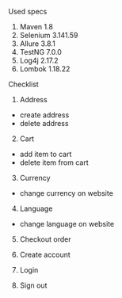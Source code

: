 Used specs

1. Maven 1.8
2. Selenium 3.141.59
3. Allure 3.8.1
4. TestNG 7.0.0
5. Log4j 2.17.2
6. Lombok 1.18.22

Checklist

1. Address
- create address
- delete address

2. Cart
- add item to cart
- delete item from cart

3. Currency
- change currency on website

4. Language
- change language on website

5. Checkout order

6. Create account

7. Login 

8. Sign out
